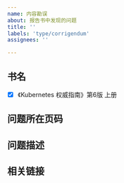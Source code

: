 ```yaml
---
name: 内容勘误
about: 报告书中发现的问题
title: ''
labels: 'type/corrigendum'
assignees: ''

---
```


## 书名

- [x] 《Kubernetes 权威指南》第6版 上册

## 问题所在页码

## 问题描述

## 相关链接
